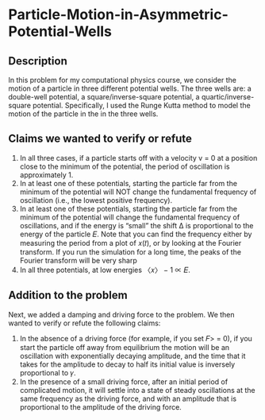 # Particle-Motion-in-Asymmetric-Potential-Wells
## Description
In this problem for my computational physics course, we consider the motion of a particle in three different potential wells. The three wells are: a double-well potential, a square/inverse-square potential, a quartic/inverse-square potential. Specifically, I used the Runge Kutta method to model the motion of the particle in the in the three wells.

## Claims we wanted to verify or refute
1. In all three cases, if a particle starts off with a velocity v = 0 at a position close to the minimum of the potential, the period of oscillation is approximately 1. 
2. In at least one of these potentials, starting the particle far from the minimum of the potential will NOT change
    the fundamental frequency of oscillation (i.e., the lowest positive frequency).
3. In at least one of these potentials, starting the particle far from the minimum of the potential will change the
    fundamental frequency of oscillations, and if the energy is “small” the shift Δ is proportional to the energy
    of the particle 𝐸. Note that you can find the frequency either by measuring the period from a plot of 𝑥(𝑡), or
    by looking at the Fourier transform. If you run the simulation for a long time, the peaks of the Fourier
    transform will be very sharp
4. In all three potentials, at low energies 〈𝑥〉 − 1 ∝ 𝐸.

## Addition to the problem
Next, we added a damping and driving force to the problem. We then wanted to verify or refute the following claims: 
1. In the absence of a driving force (for example, if you set 𝐹> = 0), if you start the particle off away from
    equilibrium the motion will be an oscillation with exponentially decaying amplitude, and the time that it takes
    for the amplitude to decay to half its initial value is inversely proportional to 𝛾.
2. In the presence of a small driving force, after an initial period of complicated motion, it will settle into a state
    of steady oscillations at the same frequency as the driving force, and with an amplitude that is proportional
    to the amplitude of the driving force.

